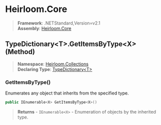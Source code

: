 # Heirloom.Core

> **Framework**: .NETStandard,Version=v2.1  
> **Assembly**: [Heirloom.Core][0]

## TypeDictionary\<T>.GetItemsByType\<X> (Method)

> **Namespace**: [Heirloom.Collections][0]  
> **Declaring Type**: [TypeDictionary\<T>][1]

### GetItemsByType<X>()

Enumerates any object that inherits from the specified type.

```cs
public IEnumerable<X> GetItemsByType<X>()
```

> **Returns** - `IEnumerable<X>` - Enumeration of objects by the inherited type.

[0]: ../../../Heirloom.Core.md
[1]: ../TypeDictionary[T].md
